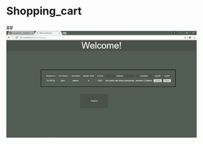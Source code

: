 # Shopping_cart
##![alt tag](https://github.com/Johndeleon/WAD2_Assignment/blob/master/WelcomeStudent.jpg)
